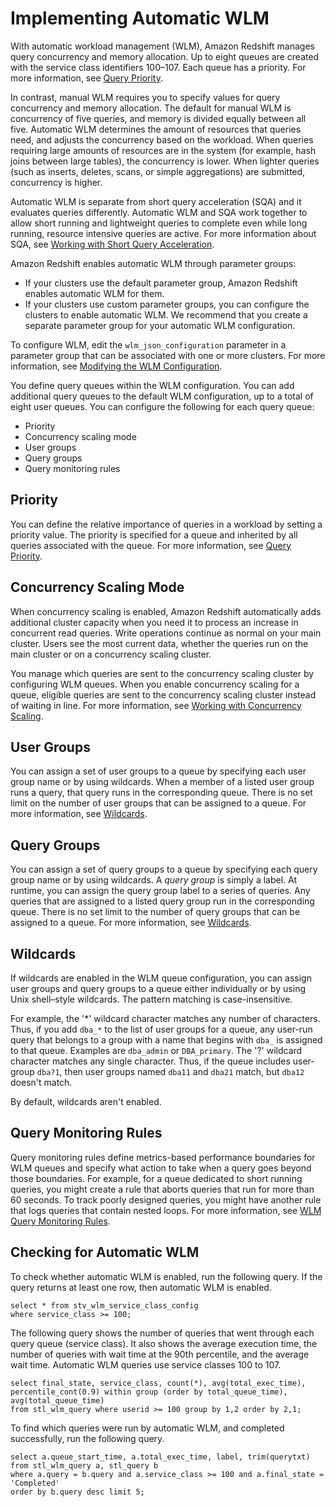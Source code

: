 # Implementing Automatic WLM<a name="automatic-wlm"></a>

With automatic workload management \(WLM\), Amazon Redshift manages query concurrency and memory allocation\. Up to eight queues are created with the service class identifiers 100–107\. Each queue has a priority\. For more information, see [Query Priority](query-priority.md)\. 

In contrast, manual WLM requires you to specify values for query concurrency and memory allocation\. The default for manual WLM is concurrency of five queries, and memory is divided equally between all five\. Automatic WLM determines the amount of resources that queries need, and adjusts the concurrency based on the workload\. When queries requiring large amounts of resources are in the system \(for example, hash joins between large tables\), the concurrency is lower\. When lighter queries \(such as inserts, deletes, scans, or simple aggregations\) are submitted, concurrency is higher\. 

Automatic WLM is separate from short query acceleration \(SQA\) and it evaluates queries differently\. Automatic WLM and SQA work together to allow short running and lightweight queries to complete even while long running, resource intensive queries are active\. For more information about SQA, see [Working with Short Query Acceleration](wlm-short-query-acceleration.md)\. 

Amazon Redshift enables automatic WLM through parameter groups:
+ If your clusters use the default parameter group, Amazon Redshift enables automatic WLM for them\.
+ If your clusters use custom parameter groups, you can configure the clusters to enable automatic WLM\. We recommend that you create a separate parameter group for your automatic WLM configuration\. 

To configure WLM, edit the `wlm_json_configuration` parameter in a parameter group that can be associated with one or more clusters\. For more information, see [Modifying the WLM Configuration](cm-c-modifying-wlm-configuration.md)\.

You define query queues within the WLM configuration\. You can add additional query queues to the default WLM configuration, up to a total of eight user queues\. You can configure the following for each query queue: 
+ Priority 
+ Concurrency scaling mode 
+ User groups 
+ Query groups 
+ Query monitoring rules 

## Priority<a name="wlm-auto-query-priority"></a>

You can define the relative importance of queries in a workload by setting a priority value\. The priority is specified for a queue and inherited by all queries associated with the queue\. For more information, see [Query Priority](query-priority.md)\.

## Concurrency Scaling Mode<a name="wlm-auto-concurrency-scaling-mode"></a>

When concurrency scaling is enabled, Amazon Redshift automatically adds additional cluster capacity when you need it to process an increase in concurrent read queries\. Write operations continue as normal on your main cluster\. Users see the most current data, whether the queries run on the main cluster or on a concurrency scaling cluster\. 

You manage which queries are sent to the concurrency scaling cluster by configuring WLM queues\. When you enable concurrency scaling for a queue, eligible queries are sent to the concurrency scaling cluster instead of waiting in line\. For more information, see [Working with Concurrency Scaling](concurrency-scaling.md)\.

## User Groups<a name="wlm-auto-defining-query-queues-user-groups"></a>

You can assign a set of user groups to a queue by specifying each user group name or by using wildcards\. When a member of a listed user group runs a query, that query runs in the corresponding queue\. There is no set limit on the number of user groups that can be assigned to a queue\. For more information, see [Wildcards](#wlm-auto-wildcards)\.

## Query Groups<a name="wlm-auto-defining-query-queues-query-groups"></a>

You can assign a set of query groups to a queue by specifying each query group name or by using wildcards\. A *query group* is simply a label\. At runtime, you can assign the query group label to a series of queries\. Any queries that are assigned to a listed query group run in the corresponding queue\. There is no set limit to the number of query groups that can be assigned to a queue\. For more information, see [Wildcards](#wlm-auto-wildcards)\.

## Wildcards<a name="wlm-auto-wildcards"></a>

If wildcards are enabled in the WLM queue configuration, you can assign user groups and query groups to a queue either individually or by using Unix shell–style wildcards\. The pattern matching is case\-insensitive\. 

For example, the '\*' wildcard character matches any number of characters\. Thus, if you add `dba_*` to the list of user groups for a queue, any user\-run query that belongs to a group with a name that begins with `dba_` is assigned to that queue\. Examples are `dba_admin` or `DBA_primary`\. The '?' wildcard character matches any single character\. Thus, if the queue includes user\-group `dba?1`, then user groups named `dba11` and `dba21` match, but `dba12` doesn't match\. 

By default, wildcards aren't enabled\.

## Query Monitoring Rules<a name="wlm-auto-query-monitoring-rules"></a>

Query monitoring rules define metrics\-based performance boundaries for WLM queues and specify what action to take when a query goes beyond those boundaries\. For example, for a queue dedicated to short running queries, you might create a rule that aborts queries that run for more than 60 seconds\. To track poorly designed queries, you might have another rule that logs queries that contain nested loops\. For more information, see [WLM Query Monitoring Rules](cm-c-wlm-query-monitoring-rules.md)\.

## Checking for Automatic WLM<a name="wlm-monitoring-automatic-wlm"></a>

To check whether automatic WLM is enabled, run the following query\. If the query returns at least one row, then automatic WLM is enabled\.

```
select * from stv_wlm_service_class_config 
where service_class >= 100;
```

The following query shows the number of queries that went through each query queue \(service class\)\. It also shows the average execution time, the number of queries with wait time at the 90th percentile, and the average wait time\. Automatic WLM queries use service classes 100 to 107\.

```
select final_state, service_class, count(*), avg(total_exec_time), 
percentile_cont(0.9) within group (order by total_queue_time), avg(total_queue_time) 
from stl_wlm_query where userid >= 100 group by 1,2 order by 2,1;
```

To find which queries were run by automatic WLM, and completed successfully, run the following query\.

```
select a.queue_start_time, a.total_exec_time, label, trim(querytxt) 
from stl_wlm_query a, stl_query b 
where a.query = b.query and a.service_class >= 100 and a.final_state = 'Completed' 
order by b.query desc limit 5;
```